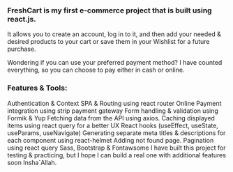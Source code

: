 ### FreshCart is my first e-commerce project that is built using react.js.

It allows you to create an account, log in to it, and then add your needed & desired products to your cart or save them in your Wishlist for a future purchase.

Wondering if you can use your preferred payment method? I have counted everything, so you can choose to pay either in cash or online.

 ### Features & Tools:

Authentication & Context
SPA & Routing using react router
Online Payment integration using strip payment gateway
Form handling & validation using Formik & Yup
Fetching data from the API using axios.
Caching displayed items using react query for a better UX
React hooks (useEffect, useState, useParams, useNavigate)
Generating separate meta titles & descriptions for each component using react-helmet
Adding not found page.
Pagination using react query
Sass, Bootstrap & Fontawsome
I have built this project for testing & practicing, but I hope I can build a real one with additional features soon Insha`Allah.
